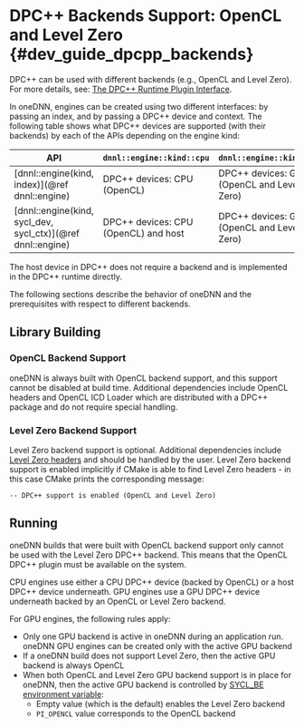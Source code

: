DPC++ Backends Support: OpenCL and Level Zero {#dev_guide_dpcpp_backends}
===============================================================

DPC++ can be used with different backends (e.g., OpenCL and Level Zero). For
more details, see: [The DPC++ Runtime Plugin
Interface](https://github.com/intel/llvm/blob/sycl/sycl/doc/PluginInterface.md).

In oneDNN, engines can be created using two different interfaces: by passing an
index, and by passing a DPC++ device and context. The following table shows what
DPC++ devices are supported (with their backends) by each of the APIs depending
on the engine kind:

| API                                                         | `dnnl::engine::kind::cpu`            | `dnnl::engine::kind::gpu`                  |
|-------------------------------------------------------------|--------------------------------------|--------------------------------------------|
| [dnnl::engine(kind, index)](@ref dnnl::engine)              | DPC++ devices: CPU (OpenCL)          | DPC++ devices: GPU (OpenCL and Level Zero) |
| [dnnl::engine(kind, sycl_dev, sycl_ctx)](@ref dnnl::engine) | DPC++ devices: CPU (OpenCL) and host | DPC++ devices: GPU (OpenCL and Level Zero) |

The host device in DPC++ does not require a backend and is implemented in the
DPC++ runtime directly.

The following sections describe the behavior of oneDNN and the prerequisites
with respect to different backends.

## Library Building

### OpenCL Backend Support

oneDNN is always built with OpenCL backend support, and this support cannot be
disabled at build time. Additional dependencies include OpenCL headers and
OpenCL ICD Loader which are distributed with a DPC++ package and do not require
special handling.

### Level Zero Backend Support

Level Zero backend support is optional. Additional dependencies include [Level
Zero headers](https://github.com/oneapi-src/level-zero/) and should be handled
by the user. Level Zero backend support is enabled implicitly if CMake is able
to find Level Zero headers - in this case CMake prints the
corresponding message:

~~~
-- DPC++ support is enabled (OpenCL and Level Zero)
~~~

## Running

oneDNN builds that were built with OpenCL backend support only cannot be used
with the Level Zero DPC++ backend. This means that the OpenCL DPC++ plugin
must be available on the system.

CPU engines use either a CPU DPC++ device (backed by OpenCL) or a host DPC++
device underneath. GPU engines use a GPU DPC++ device underneath backed by an
OpenCL or Level Zero backend.

For GPU engines, the following rules apply:

- Only one GPU backend is active in oneDNN during an application run. oneDNN
  GPU engines can be created only with the active GPU backend
- If a oneDNN build does not support Level Zero, then the active GPU backend is
  always OpenCL
- When both OpenCL and Level Zero GPU backend support is in place for oneDNN,
  then the active GPU backend is controlled by [SYCL_BE environment
  variable](https://github.com/intel/llvm/blob/sycl/sycl/doc/EnvironmentVariables.md):
    - Empty value (which is the default) enables the Level Zero backend
    - `PI_OPENCL` value corresponds to the OpenCL backend
